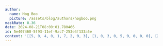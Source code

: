 ```yaml
---
author:
  name: Hog Boo
  picture: /assets/blog/authors/hogboo.png
maskRate: 0.36
date: 2024-08-21T08:00:01.780466
id: 5e407468-5f93-11ef-9ac7-253e4f133a5e
content: '[[5, 0, 4, 0, 1, 7, 2, 9, 3], [1, 0, 3, 0, 5, 9, 0, 0, 0], [2, 6, 9, 8, 0, 4, 0, 7, 0], [6, 1, 5, 7, 0, 8, 0, 3, 2], [4, 9, 7, 3, 6, 0, 0, 0, 8], [8, 3, 2, 5, 9, 1, 7, 4, 0], [9, 2, 8, 0, 0, 6, 3, 0, 5], [0, 5, 6, 0, 0, 3, 0, 0, 9], [0, 0, 1, 9, 8, 0, 0, 0, 7]]'
---
```

